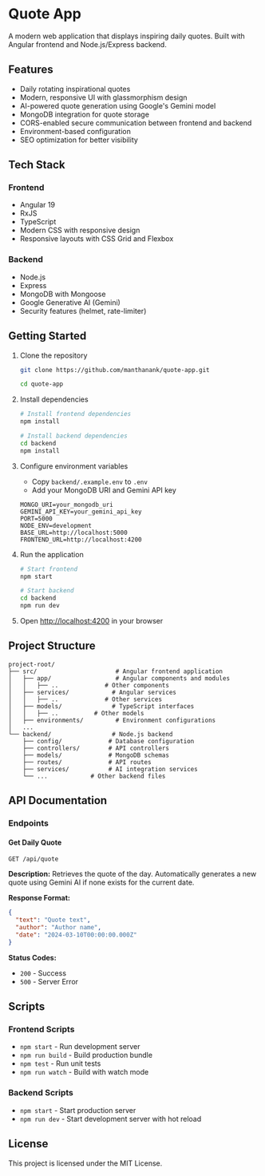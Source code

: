 # Quote App

A modern web application that displays inspiring daily quotes. Built with Angular frontend and Node.js/Express backend.

## Features

- Daily rotating inspirational quotes
- Modern, responsive UI with glassmorphism design
- AI-powered quote generation using Google's Gemini model
- MongoDB integration for quote storage
- CORS-enabled secure communication between frontend and backend
- Environment-based configuration
- SEO optimization for better visibility

## Tech Stack

### Frontend

- Angular 19
- RxJS
- TypeScript
- Modern CSS with responsive design
- Responsive layouts with CSS Grid and Flexbox

### Backend

- Node.js
- Express
- MongoDB with Mongoose
- Google Generative AI (Gemini)
- Security features (helmet, rate-limiter)

## Getting Started

1. Clone the repository

    ```sh
    git clone https://github.com/manthanank/quote-app.git
    ```

    ```sh
    cd quote-app
    ```

2. Install dependencies

    ```sh
    # Install frontend dependencies
    npm install

    # Install backend dependencies
    cd backend
    npm install
    ```

3. Configure environment variables

    - Copy `backend/.example.env` to `.env`
    - Add your MongoDB URI and Gemini API key

    ```text
    MONGO_URI=your_mongodb_uri
    GEMINI_API_KEY=your_gemini_api_key
    PORT=5000
    NODE_ENV=development
    BASE_URL=http://localhost:5000
    FRONTEND_URL=http://localhost:4200
    ```

4. Run the application

    ```sh
    # Start frontend
    npm start
    
    # Start backend
    cd backend
    npm run dev
    ```

5. Open <http://localhost:4200> in your browser

## Project Structure

```text
project-root/
├── src/                      # Angular frontend application
│   ├── app/                  # Angular components and modules
│   │   ├── ..             # Other components
│   ├── services/            # Angular services
│   │   ├── ..             # Other services
│   ├── models/              # TypeScript interfaces
│   │   ├── ..          # Other models
│   ├── environments/         # Environment configurations
│   ...
└── backend/                 # Node.js backend
    ├── config/             # Database configuration
    ├── controllers/        # API controllers
    ├── models/             # MongoDB schemas
    ├── routes/             # API routes
    ├── services/           # AI integration services
    └── ...            # Other backend files
```

## API Documentation

### Endpoints

#### Get Daily Quote

```http
GET /api/quote
```

**Description:**
Retrieves the quote of the day. Automatically generates a new quote using Gemini AI if none exists for the current date.

**Response Format:**

```json
{
  "text": "Quote text",
  "author": "Author name",
  "date": "2024-03-10T00:00:00.000Z"
}
```

**Status Codes:**

- `200` - Success
- `500` - Server Error

## Scripts

### Frontend Scripts

- `npm start` - Run development server
- `npm run build` - Build production bundle
- `npm test` - Run unit tests
- `npm run watch` - Build with watch mode

### Backend Scripts

- `npm start` - Start production server
- `npm run dev` - Start development server with hot reload

## License

This project is licensed under the MIT License.
